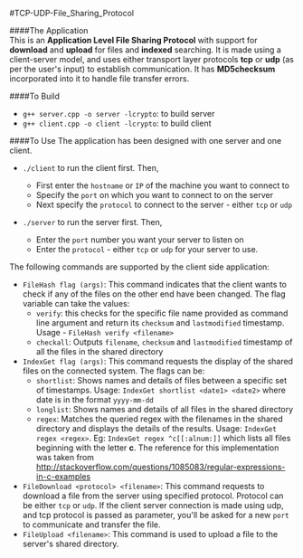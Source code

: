 #TCP-UDP-File_Sharing_Protocol

####The Application  
This is an **Application Level File Sharing Protocol** with support for **download** and **upload** for files and **indexed** searching. It is made using a client-server model, and uses either transport layer protocols **tcp** or **udp** (as per the user's input) to establish communication. It has **MD5checksum** incorporated into it to handle file transfer errors.

####To Build
- `g++ server.cpp -o server -lcrypto`: to build server
- `g++ client.cpp -o client -lcrypto`: to build client

####To Use
The application has been designed with one server and one client.  

- `./client` to run the client first. Then,
    - First enter the `hostname` or `IP` of the machine you want to connect to
    - Specify the `port` on which you want to connect to on the server
    - Next specify the `protocol` to connect to the server - either `tcp` or `udp`

- `./server` to run the server first. Then,
    - Enter the `port` number you want your server to listen on
    - Enter the `protocol` - either `tcp` or `udp` for your server to use.


The following commands are supported by the client side application:  

- `FileHash flag (args)`: This command indicates that the client wants to check if any of the files on the other end have been changed. The flag variable can take the values:  
    - `verify`: this checks for the specific file name provided as command line argument and return its `checksum` and `lastmodified` timestamp. Usage - `FileHash verify <filename>`
    - `checkall`: Outputs `filename`, `checksum` and `lastmodified` timestamp of all the files in the shared directory
- `IndexGet flag (args)`: This command requests the display of the shared files on the connected system. The flags can be:
    - `shortlist`: Shows names and details of files between a specific set of timestamps. Usage: `IndexGet shortlist <date1> <date2>` where date is in the format `yyyy-mm-dd`
    - `longlist`: Shows names and details of all files in the shared directory
    - `regex`: Matches the queried regex with the filenames in the shared directory and displays the details of the results. Usage: `IndexGet regex <regex>`. Eg: `IndexGet regex ^c[[:alnum:]]` which lists all files beginning with the letter **c**. The reference for this implementation was taken from <http://stackoverflow.com/questions/1085083/regular-expressions-in-c-examples>
- `FileDownload <protocol> <filename>`: This command requests to download a file from the server using specified protocol. Protocol can be either `tcp` or `udp`. If the client server connection is made using udp, and tcp protocol is passed as parameter, you'll be asked for a new `port` to communicate and transfer the file.
- `FileUpload <filename>`: This command is used to upload a file to the server's shared directory.
